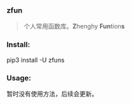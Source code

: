 ### zfun

  > 个人常用函数库。**Z**henghy **Fun**tion**s**

### Install:

  pip3 install -U zfuns

### Usage:

  暂时没有使用方法，后续会更新。